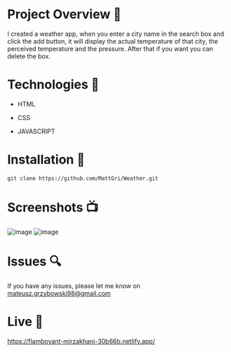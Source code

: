 # Project Overview  🎉
I created a weather app, when you enter a city name in the search box and click the add button, it will display the actual temperature of that city, the perceived temperature and the pressure. After that if you want you can delete the box.

# Technologies 🔧
* HTML

* CSS

* JAVASCRIPT

# Installation 💾

`git clone https://github.com/MattGri/Weather.git`

# Screenshots 📺
![image](https://user-images.githubusercontent.com/61913031/111883570-7aadce80-89bc-11eb-8f2c-5697ac2d3112.png)
![image](https://user-images.githubusercontent.com/61913031/131842383-8ef0b770-7a21-4add-b375-5ef68aa76a51.png)

# Issues 🔍
 
 If you have any issues, please let me know on mateusz.grzybowski98@gmail.com
 
  # Live 📍
https://flamboyant-mirzakhani-30b66b.netlify.app/
